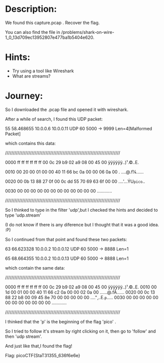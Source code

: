 # Description:
We found this capture.pcap . Recover the flag. 

You can also find the file in /problems/shark-on-wire-1_0_13d709ec13952807e477ba1b5404e620.

# Hints:
- Try using a tool like Wireshark
- What are streams?

# Journey:
So I downloaded the .pcap file and opened it with wireshark.

After a while of search, I found this UDP packet:

55	58.468655	10.0.0.6	10.0.0.11	UDP	60	5000 → 9999 Len=4[Malformed Packet]

which contains this data:

//////////////////////////////////////////////////////////////////////////

0000   ff ff ff ff ff ff 00 0c 29 b9 02 a9 08 00 45 00   ÿÿÿÿÿÿ..)¹.©..E.

0010   00 20 00 01 00 00 40 11 66 bc 0a 00 00 06 0a 00   . ....\@.f¼......

0020   00 0b 13 88 27 0f 00 0c dd 55 70 69 63 6f 00 00   ....'...ÝU<code>pico</code>..

0030   00 00 00 00 00 00 00 00 00 00 00 00               ............

//////////////////////////////////////////////////////////////////////////

So I thinked to type in the filter 'udp',but I checked the hints and decided to type 'udp.stream'

(I do not know if there is any diference but I thought that it was a good idea. :P)

So I continued from that point and found these two packets:

63	66.623328	10.0.0.2	10.0.0.12	UDP	60	5000 → 8888 Len=1

65	68.664355	10.0.0.2	10.0.0.13	UDP	60	5000 → 8888 Len=1

which contain the same data:

//////////////////////////////////////////////////////////////////////////

0000   ff ff ff ff ff ff 00 0c 29 b9 02 a9 08 00 45 00   ÿÿÿÿÿÿ..)¹.©..E.
0010   00 1d 00 01 00 00 40 11 66 c2 0a 00 00 02 0a 00   ......@.fÂ......
0020   00 0c 13 88 22 b8 00 09 45 8e 70 00 00 00 00 00   ...."¸..E.<code>p</code>.....
0030   00 00 00 00 00 00 00 00 00 00 00 00               ............

//////////////////////////////////////////////////////////////////////////

I thinked that the 'p' is the beginning of the flag 'pico' .

So I tried to follow it's stream by right clicking on it, then go to 'follow' and then 'udp stream'.

And just like that,I found the flag!

Flag: picoCTF{StaT31355_636f6e6e}
